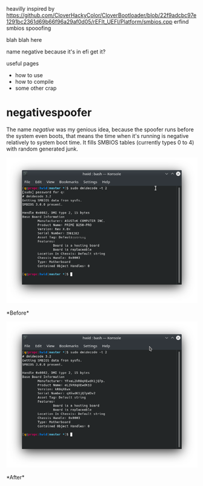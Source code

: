 heavilly inspired by https://github.com/CloverHackyColor/CloverBootloader/blob/22f9adcbc97e1291bc2361d69b66f96a29af0d05/rEFIt_UEFI/Platform/smbios.cpp erfind smbios spooofing

blah blah here

name negative because it's in efi get it?

useful pages
- how to use
- how to compile
- some other crap

# negativespoofer
The name *negative* was my genious idea, because the spoofer runs before the system even boots, that means the time when it's running is negative relatively to system boot time. It fills SMBIOS tables (currently types 0 to 4) with random generated junk.

<p align="center">
  <img src="img/before.png">
</p>
*Before*

<p align="center">
  <img src="img/after.png">
</p>
*After*

